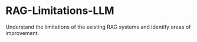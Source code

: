 # RAG-Limitations-LLM
Understand the limitations of the existing RAG systems and identify areas of improvement.
